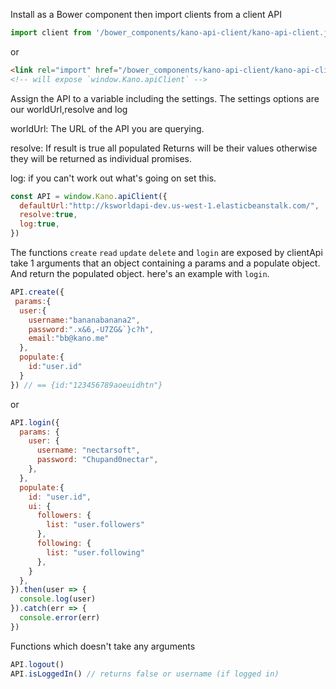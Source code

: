 Install as a Bower component then import clients from a client API
```js
import client from '/bower_components/kano-api-client/kano-api-client.js';
```
or
```html
<link rel="import" href="/bower_components/kano-api-client/kano-api-client.html">
<!-- will expose `window.Kano.apiClient` -->
```

Assign the API to a variable including the settings. The settings options are our worldUrl,resolve and log

worldUrl: The URL of the API you are querying.

resolve: If result is true all populated Returns will be their values otherwise they will be returned as individual promises.

log: if you can't work out what's going on set this.
```js
const API = window.Kano.apiClient({
  defaultUrl:"http://ksworldapi-dev.us-west-1.elasticbeanstalk.com/",
  resolve:true,
  log:true,
})
```

The functions `create` `read` `update` `delete` and `login` are exposed by clientApi take 1 arguments that an object containing a params and a populate object. And return the populated object. 
here's an example with `login`.


```js
API.create({
 params:{
  user:{ 
    username:"bananabanana2", 
    password:".x&6,-U7ZG&`}c?h",
    email:"bb@kano.me"
  },
  populate:{
    id:"user.id"
  }
}) // == {id:"123456789aoeuidhtn"}
```
or
```js
API.login({
  params: {
    user: {
      username: "nectarsoft",
      password: "Chupand0nectar",
    },
  },
  populate:{
    id: "user.id",
    ui: {
      followers: {
        list: "user.followers"
      },
      following: {
        list: "user.following"
      },
    }
  },
}).then(user => {
  console.log(user)  
}).catch(err => {
  console.error(err)
})
```
Functions which doesn't take any arguments
```js
API.logout()
API.isLoggedIn() // returns false or username (if logged in)
```
